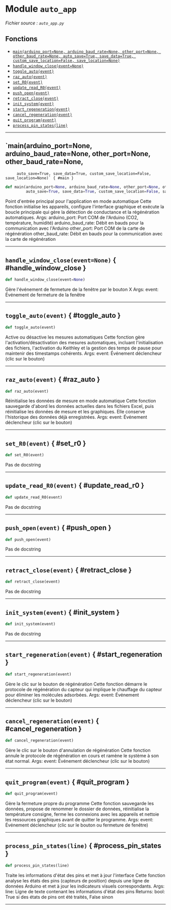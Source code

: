 # Module `auto_app`

*Fichier source : `auto_app.py`*

## Fonctions
- [`main(arduino_port=None, arduino_baud_rate=None, other_port=None, other_baud_rate=None,
         auto_save=True, save_data=True, custom_save_location=False, save_location=None)`](#main)
- [`handle_window_close(event=None)`](#handle_window_close)
- [`toggle_auto(event)`](#toggle_auto)
- [`raz_auto(event)`](#raz_auto)
- [`set_R0(event)`](#set_r0)
- [`update_read_R0(event)`](#update_read_r0)
- [`push_open(event)`](#push_open)
- [`retract_close(event)`](#retract_close)
- [`init_system(event)`](#init_system)
- [`start_regeneration(event)`](#start_regeneration)
- [`cancel_regeneration(event)`](#cancel_regeneration)
- [`quit_program(event)`](#quit_program)
- [`process_pin_states(line)`](#process_pin_states)

---

## `main(arduino_port=None, arduino_baud_rate=None, other_port=None, other_baud_rate=None,
         auto_save=True, save_data=True, custom_save_location=False, save_location=None)` { #main }

```python
def main(arduino_port=None, arduino_baud_rate=None, other_port=None, other_baud_rate=None,
         auto_save=True, save_data=True, custom_save_location=False, save_location=None)
```

Point d'entrée principal pour l'application en mode automatique
Cette fonction initialise les appareils, configure l'interface graphique et exécute
la boucle principale qui gère la détection de conductance et la régénération automatiques.
Args:
arduino_port: Port COM de l'Arduino (CO2, température, humidité)
arduino_baud_rate: Débit en bauds pour la communication avec l'Arduino
other_port: Port COM de la carte de régénération
other_baud_rate: Débit en bauds pour la communication avec la carte de régénération

---

## `handle_window_close(event=None)` { #handle_window_close }

```python
def handle_window_close(event=None)
```

Gère l'événement de fermeture de la fenêtre par le bouton X
Args:
event: Événement de fermeture de la fenêtre

---

## `toggle_auto(event)` { #toggle_auto }

```python
def toggle_auto(event)
```

Active ou désactive les mesures automatiques
Cette fonction gère l'activation/désactivation des mesures automatiques,
incluant l'initialisation des fichiers, l'activation du Keithley et la 
gestion des temps de pause pour maintenir des timestamps cohérents.
Args:
event: Événement déclencheur (clic sur le bouton)

---

## `raz_auto(event)` { #raz_auto }

```python
def raz_auto(event)
```

Réinitialise les données de mesure en mode automatique
Cette fonction sauvegarde d'abord les données actuelles dans les fichiers Excel,
puis réinitialise les données de mesure et les graphiques. Elle conserve l'historique
des données déjà enregistrées.
Args:
event: Événement déclencheur (clic sur le bouton)

---

## `set_R0(event)` { #set_r0 }

```python
def set_R0(event)
```

Pas de docstring

---

## `update_read_R0(event)` { #update_read_r0 }

```python
def update_read_R0(event)
```

Pas de docstring

---

## `push_open(event)` { #push_open }

```python
def push_open(event)
```

Pas de docstring

---

## `retract_close(event)` { #retract_close }

```python
def retract_close(event)
```

Pas de docstring

---

## `init_system(event)` { #init_system }

```python
def init_system(event)
```

Pas de docstring

---

## `start_regeneration(event)` { #start_regeneration }

```python
def start_regeneration(event)
```

Gère le clic sur le bouton de régénération
Cette fonction démarre le protocole de régénération du capteur qui implique
le chauffage du capteur pour éliminer les molécules adsorbées.
Args:
event: Événement déclencheur (clic sur le bouton)

---

## `cancel_regeneration(event)` { #cancel_regeneration }

```python
def cancel_regeneration(event)
```

Gère le clic sur le bouton d'annulation de régénération
Cette fonction annule le protocole de régénération en cours et
ramène le système à son état normal.
Args:
event: Événement déclencheur (clic sur le bouton)

---

## `quit_program(event)` { #quit_program }

```python
def quit_program(event)
```

Gère la fermeture propre du programme
Cette fonction sauvegarde les données, propose de renommer le dossier de données,
réinitialise la température consigne, ferme les connexions avec les appareils et
nettoie les ressources graphiques avant de quitter le programme.
Args:
event: Événement déclencheur (clic sur le bouton ou fermeture de fenêtre)

---

## `process_pin_states(line)` { #process_pin_states }

```python
def process_pin_states(line)
```

Traite les informations d'état des pins et met à jour l'interface
Cette fonction analyse les états des pins (capteurs de position) depuis
une ligne de données Arduino et met à jour les indicateurs visuels correspondants.
Args:
line: Ligne de texte contenant les informations d'état des pins
Returns:
bool: True si des états de pins ont été traités, False sinon

---

